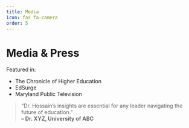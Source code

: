 ```yaml
---
title: Media
icon: fas fa-camera
order: 5
---
```


# Media & Press

Featured in:

- The Chronicle of Higher Education
- EdSurge
- Maryland Public Television

> “Dr. Hossain’s insights are essential for any leader navigating the future of education.”  
> <b>– Dr. XYZ, University of ABC</b>
